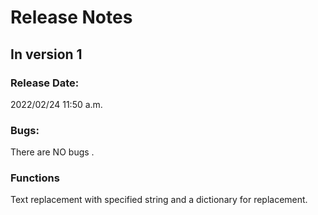 # Release Notes
## In version 1
### Release Date:
2022/02/24 11:50 a.m.
### Bugs:
There are NO bugs .
### Functions
Text replacement with specified string and a dictionary for replacement.


